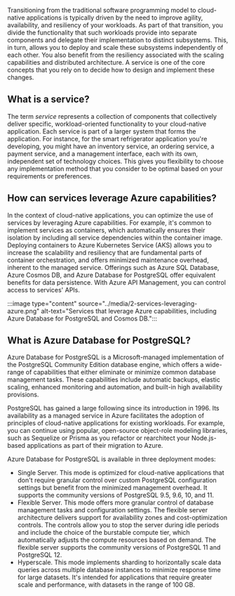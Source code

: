 ﻿Transitioning from the traditional software programming model to cloud-native applications is typically driven by the need to improve agility, availability, and resiliency of your workloads. As part of that transition, you divide the functionality that such workloads provide into separate components and delegate their implementation to distinct subsystems. This, in turn, allows you to deploy and scale these subsystems independently of each other. You also benefit from the resiliency associated with the scaling capabilities and distributed architecture. A service is one of the core concepts that you rely on to decide how to design and implement these changes.

## What is a service?

The term *service* represents a collection of components that collectively deliver specific, workload-oriented functionality to your cloud-native application. Each service is part of a larger system that forms the application. For instance, for the smart refrigerator application you're developing, you might have an inventory service, an ordering service, a payment service, and a management interface, each with its own, independent set of technology choices. This gives you flexibility to choose any implementation method that you consider to be optimal based on your requirements or preferences.

## How can services leverage Azure capabilities?

In the context of cloud-native applications, you can optimize the use of services by leveraging Azure capabilities. For example, it's common to implement services as containers, which automatically ensures their isolation by including all service dependencies within the container image. Deploying containers to Azure Kubernetes Service (AKS) allows you to increase the scalability and resiliency that are fundamental parts of container orchestration, and offers minimized maintenance overhead, inherent to the managed service. Offerings such as Azure SQL Database, Azure Cosmos DB, and Azure Database for PostgreSQL offer equivalent benefits for data persistence. With Azure API Management, you can control access to services' APIs.

:::image type="content" source="../media/2-services-leveraging-azure.png" alt-text="Services that leverage Azure capabilities, including Azure Database for PostgreSQL and Cosmos DB.":::

## What is Azure Database for PostgreSQL?

Azure Database for PostgreSQL is a Microsoft-managed implementation of the PostgreSQL Community Edition database engine, which offers a wide-range of capabilities that either eliminate or minimize common database management tasks. These capabilities include automatic backups, elastic scaling, enhanced monitoring and automation, and built-in high availability provisions.
<!--ID/SME: Does the next paragraph still make sense as written?-->
PostgreSQL has gained a large following since its introduction in 1996. Its availability as a managed service in Azure facilitates the adoption of principles of cloud-native applications for existing workloads. For example, you can continue using popular, open-source object-role modeling libraries, such as Sequelize or Prisma as you refactor or rearchitect your Node.js-based applications as part of their migration to Azure.

Azure Database for PostgreSQL is available in three deployment modes:

- Single Server. This mode is optimized for cloud-native applications that don't require granular control over custom PostgreSQL configuration settings but benefit from the minimized management overhead. It supports the community versions of PostgreSQL 9.5, 9.6, 10, and 11.
- Flexible Server. This mode offers more granular control of database management tasks and configuration settings. The flexible server architecture delivers support for availability zones and cost-optimization controls. The controls allow you to stop the server during idle periods and include the choice of the burstable compute tier, which automatically adjusts the compute resources based on demand. The flexible server supports the community versions of PostgreSQL 11 and PostgreSQL 12.
- Hyperscale. This mode implements sharding to horizontally scale data queries across multiple database instances to minimize response time for large datasets. It's intended for applications that require greater scale and performance, with datasets in the range of 100 GB.
